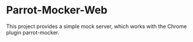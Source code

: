 # Parrot-Mocker-Web
This project provides a simple mock server, which works with the Chrome plugin parrot-mocker.

